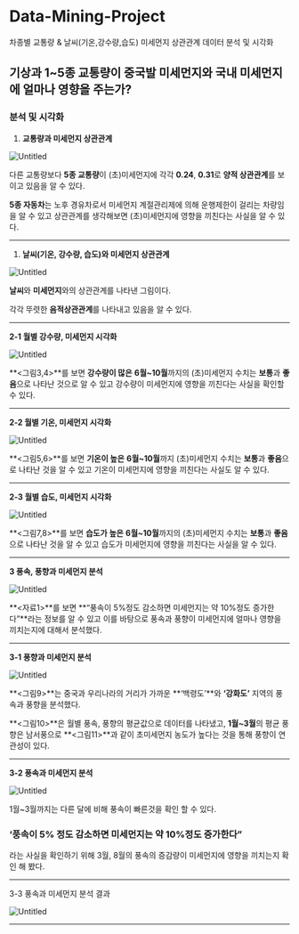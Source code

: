 # Data-Mining-Project
차종별 교통량 &amp; 날씨(기온,강수량,습도) 미세먼지 상관관계 데이터 분석 및 시각화
## 기상과 1~5종 교통량이 중국발 미세먼지와 국내 미세먼지에 얼마나 영향을 주는가?

### 분석 및 시각화

1. **교통량과 미세먼지 상관관계**

![Untitled](https://s3-us-west-2.amazonaws.com/secure.notion-static.com/c0b0565f-37d8-4cb1-a6ba-06fa03d010dd/Untitled.png)

다른 교통량보다 **5종 교통량**이 (초)미세먼지에 각각 **0.24**, **0.31**로 **양적 상관관계**를 보이고 있음을 알 수 있다.

**5종 자동차**는 노후 경유차로서 미세먼지 계절관리제에 의해 운행제한이 걸리는 차량임을 알 수 있고 상관관계를 생각해보면 (초)미세먼지에 영향을 끼친다는 사실을 알 수 있다.

---

1. **날씨(기온, 강수량, 습도)와 미세먼지 상관관계**

![Untitled](https://s3-us-west-2.amazonaws.com/secure.notion-static.com/5c476744-3cdc-44c8-b58f-9a6a00392cb4/Untitled.png)

**날씨**와 **미세먼지**와의 상관관계를 나타낸 그림이다. 

각각 뚜렷한 **음적상관관계**를 나타내고 있음을 알 수 있다.

---

**2-1 월별 강수량, 미세먼지 시각화**

![Untitled](https://s3-us-west-2.amazonaws.com/secure.notion-static.com/6bb853b5-ea62-4b63-9f76-40968e0c8dd7/Untitled.png)

**<그림3,4>**를 보면 **강수량이 많은** **6월~10월**까지의 (초)미세먼지 수치는 **보통**과 **좋음**으로 나타난 것으로 알 수 있고 강수량이 미세먼지에 영향을 끼친다는 사실을 확인할 수 있다.

---

**2-2 월별 기온, 미세먼지 시각화**

![Untitled](https://s3-us-west-2.amazonaws.com/secure.notion-static.com/875e748d-e19e-46d7-9d14-8df3a54bb0a0/Untitled.png)

**<그림5,6>**를 보면 **기온이 높은** **6월~10월**까지 (초)미세먼지 수치는 **보통**과 **좋음**으로 나타난 것을 알 수 있고 기온이 미세먼지에 영향을 끼친다는 사실도 알 수 있다.

---

**2-3 월별 습도, 미세먼지 시각화**

![Untitled](https://s3-us-west-2.amazonaws.com/secure.notion-static.com/2f457291-6be0-4a0f-8999-09a61d4a5983/Untitled.png)

**<그림7,8>**를 보면 **습도가 높은** **6월~10월**까지의 (초)미세먼지 수치는 **보통**과 **좋음**으로 나타난 것을 알 수 있고 습도가 미세먼지에 영향을 끼친다는 사실을 알 수 있다.

---

**3 풍속, 풍향과 미세먼지 분석**

![Untitled](https://s3-us-west-2.amazonaws.com/secure.notion-static.com/698350bf-e5bd-43d5-ab3e-0148444e70bb/Untitled.png)

**<자료1>**를 보면 **“풍속이 5%정도 감소하면 미세먼지는 약 10%정도 증가한다”**라는 정보를 알 수 있고 이를 바탕으로 풍속과 풍향이 미세먼지에 얼마나 영향을 끼치는지에 대해서 분석했다.

---

**3-1 풍향과 미세먼지 분석**

![Untitled](https://s3-us-west-2.amazonaws.com/secure.notion-static.com/6f2c1f5a-2778-41f2-82c4-6c0c2e4bd31f/Untitled.png)

**<그림9>**는 중국과 우리나라의 거리가 가까운 **‘백령도’**와 **‘강화도’** 지역의 풍속과 풍향을 분석했다.

**<그림10>**은 월별 풍속, 풍향의 평균값으로 데이터를 나타냈고, **1월~3월**의 평균 풍향은 남서풍으로 **<그림11>**과 같이 초미세먼지 농도가 높다는 것을 통해 풍향이 연관성이 있다.

---

**3-2 풍속과 미세먼지 분석**

![Untitled](https://s3-us-west-2.amazonaws.com/secure.notion-static.com/824169d7-0f0c-4a0c-bfe2-215534cdf183/Untitled.png)

1월~3월까지는 다른 달에 비해 풍속이 빠른것을 확인 할 수 있다.

### **‘풍속이 5% 정도 감소하면 미세먼지는 약 10%정도 증가한다”**

라는 사실을 확인하기 위해 3월, 8월의 풍속의 증감량이 미세먼지에 영향을 끼치는지 확인 해 봤다.

---

3-3 풍속과 미세먼지 분석 결과

![Untitled](https://s3-us-west-2.amazonaws.com/secure.notion-static.com/4b2e8820-602d-4e4b-a638-b7ffc9b7989b/Untitled.png)

---

